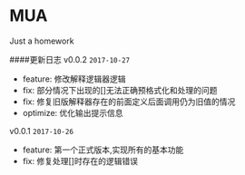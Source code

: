 # MUA
Just a homework

####更新日志
v0.0.2
`2017-10-27`
- feature: 修改解释逻辑器逻辑
- fix: 部分情况下出现的[]无法正确预格式化和处理的问题
- fix: 修复旧版解释器存在的前面定义后面调用仍为旧值的情况
- optimize: 优化输出提示信息

v0.0.1
`2017-10-26`
- feature: 第一个正式版本,实现所有的基本功能
- fix: 修复处理[]时存在的逻辑错误
